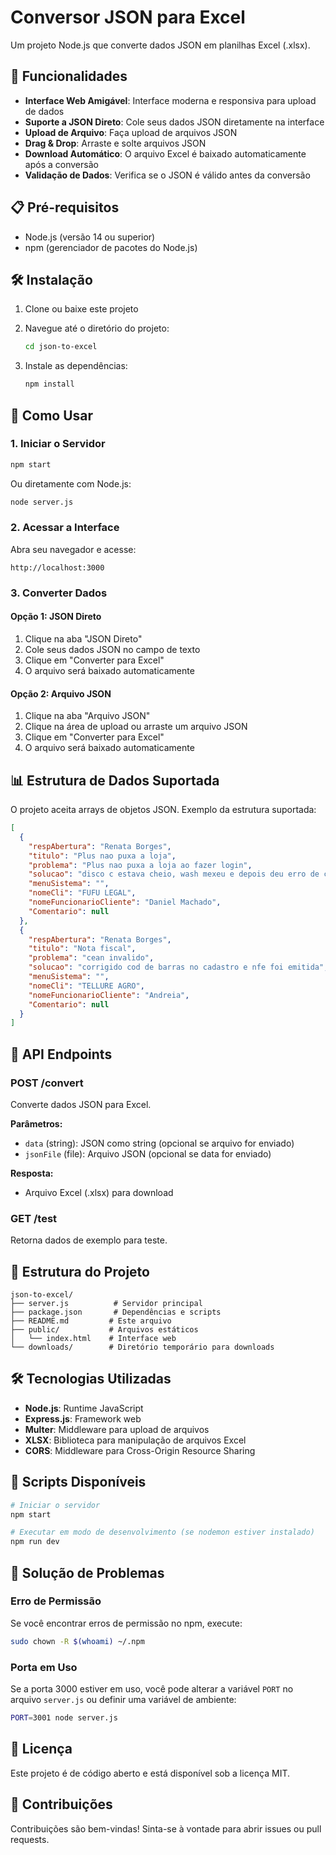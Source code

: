 # Conversor JSON para Excel

Um projeto Node.js que converte dados JSON em planilhas Excel (.xlsx).

## 🚀 Funcionalidades

- **Interface Web Amigável**: Interface moderna e responsiva para upload de dados
- **Suporte a JSON Direto**: Cole seus dados JSON diretamente na interface
- **Upload de Arquivo**: Faça upload de arquivos JSON
- **Drag & Drop**: Arraste e solte arquivos JSON
- **Download Automático**: O arquivo Excel é baixado automaticamente após a conversão
- **Validação de Dados**: Verifica se o JSON é válido antes da conversão

## 📋 Pré-requisitos

- Node.js (versão 14 ou superior)
- npm (gerenciador de pacotes do Node.js)

## 🛠️ Instalação

1. Clone ou baixe este projeto
2. Navegue até o diretório do projeto:
   ```bash
   cd json-to-excel
   ```

3. Instale as dependências:
   ```bash
   npm install
   ```

## 🚀 Como Usar

### 1. Iniciar o Servidor

```bash
npm start
```

Ou diretamente com Node.js:

```bash
node server.js
```

### 2. Acessar a Interface

Abra seu navegador e acesse:
```
http://localhost:3000
```

### 3. Converter Dados

#### Opção 1: JSON Direto
1. Clique na aba "JSON Direto"
2. Cole seus dados JSON no campo de texto
3. Clique em "Converter para Excel"
4. O arquivo será baixado automaticamente

#### Opção 2: Arquivo JSON
1. Clique na aba "Arquivo JSON"
2. Clique na área de upload ou arraste um arquivo JSON
3. Clique em "Converter para Excel"
4. O arquivo será baixado automaticamente

## 📊 Estrutura de Dados Suportada

O projeto aceita arrays de objetos JSON. Exemplo da estrutura suportada:

```json
[
  {
    "respAbertura": "Renata Borges",
    "titulo": "Plus nao puxa a loja",
    "problema": "Plus nao puxa a loja ao fazer login",
    "solucao": "disco c estava cheio, wash mexeu e depois deu erro de conexao, executei plusinstall e deu certo",
    "menuSistema": "",
    "nomeCli": "FUFU LEGAL",
    "nomeFuncionarioCliente": "Daniel Machado",
    "Comentario": null
  },
  {
    "respAbertura": "Renata Borges",
    "titulo": "Nota fiscal",
    "problema": "cean invalido",
    "solucao": "corrigido cod de barras no cadastro e nfe foi emitida",
    "menuSistema": "",
    "nomeCli": "TELLURE AGRO",
    "nomeFuncionarioCliente": "Andreia",
    "Comentario": null
  }
]
```

## 🔧 API Endpoints

### POST /convert
Converte dados JSON para Excel.

**Parâmetros:**
- `data` (string): JSON como string (opcional se arquivo for enviado)
- `jsonFile` (file): Arquivo JSON (opcional se data for enviado)

**Resposta:**
- Arquivo Excel (.xlsx) para download

### GET /test
Retorna dados de exemplo para teste.

## 📁 Estrutura do Projeto

```
json-to-excel/
├── server.js          # Servidor principal
├── package.json       # Dependências e scripts
├── README.md         # Este arquivo
├── public/           # Arquivos estáticos
│   └── index.html    # Interface web
└── downloads/        # Diretório temporário para downloads
```

## 🛠️ Tecnologias Utilizadas

- **Node.js**: Runtime JavaScript
- **Express.js**: Framework web
- **Multer**: Middleware para upload de arquivos
- **XLSX**: Biblioteca para manipulação de arquivos Excel
- **CORS**: Middleware para Cross-Origin Resource Sharing

## 🔧 Scripts Disponíveis

```bash
# Iniciar o servidor
npm start

# Executar em modo de desenvolvimento (se nodemon estiver instalado)
npm run dev
```

## 🐛 Solução de Problemas

### Erro de Permissão
Se você encontrar erros de permissão no npm, execute:
```bash
sudo chown -R $(whoami) ~/.npm
```

### Porta em Uso
Se a porta 3000 estiver em uso, você pode alterar a variável `PORT` no arquivo `server.js` ou definir uma variável de ambiente:
```bash
PORT=3001 node server.js
```

## 📝 Licença

Este projeto é de código aberto e está disponível sob a licença MIT.

## 🤝 Contribuições

Contribuições são bem-vindas! Sinta-se à vontade para abrir issues ou pull requests.
